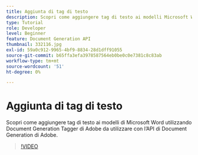 ```yaml
---
title: Aggiunta di tag di testo
description: Scopri come aggiungere tag di testo ai modelli Microsoft Word utilizzando Document Generation Tagger di Adobe da utilizzare con l’API di Document Generation di Adobe
type: Tutorial
role: Developer
level: Beginner
feature: Document Generation API
thumbnail: 332116.jpg
exl-id: 59a0c912-9965-4bf9-8834-28d1dff91055
source-git-commit: b65ffa3efa3978587564eb0be0c0e7381c8c83ab
workflow-type: tm+mt
source-wordcount: '51'
ht-degree: 0%

---
```


# Aggiunta di tag di testo

Scopri come aggiungere tag di testo ai modelli di Microsoft Word utilizzando Document Generation Tagger di Adobe da utilizzare con l’API di Document Generation di Adobe.

>[!VIDEO](https://video.tv.adobe.com/v/332116?hidetitle=true)
